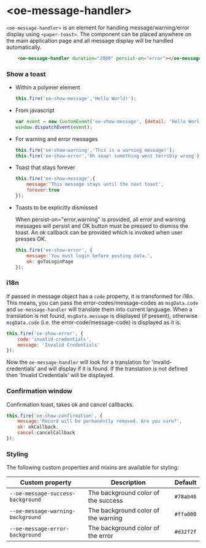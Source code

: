 # \<oe-message-handler\>

`<oe-message-handler>` is an element for handling message/warning/error display using `<paper-toast>`.
The component can be placed anywhere on the main application page and all message display will be handled
automatically.

```html
    <oe-message-handler duration="2000" persist-on="error"></oe-message-handler>
```

### Show a toast
* Within a polymer element

  ```js
  this.fire('oe-show-message','Hello World!');
  ```

* From javascript

  ```js
  var event = new CustomEvent('oe-show-message', {detail: "Hello World!"});
  window.dispatchEvent(event);
  ```

* For warning and error messages

  ```js
  this.fire('oe-show-warning','This is a warning message!');
  this.fire('oe-show-error','Oh snap! something went terribly wrong');
  ```

* Toast that stays forever

  ```js
  this.fire('oe-show-message',{
      message:'This message stays until the next toast',
      forever:true
  });
  ```

* Toasts to be explicitly dismissed

  When persist-on="error,warning" is provided, all error and warning messages will persist and OK button must be pressed to dismiss the toast. An ok callback can be provided which is invoked when user presses OK.

  ```js
  this.fire('oe-show-error', {
      message:'You must login before posting data.',
      ok: goToLoginPage
  });
  ```

### i18n
If passed in message object has a `code` property, it is transformed for i18n. This means, you can pass the error-codes/message-codes as `msgData.code` and `oe-message-handler` will translate them into current language. When a translation is not found, `msgData.message` is displayed (if present), otherwise `msgData.code` (i.e. the error-code/message-code) is displayed as it is.

```js
this.fire('oe-show-error', {
    code:'invalid-credentials',
    message: 'Invalid Credentials'
});
```

Now the `oe-message-handler` will look for a translation for 'invalid-credentials' and will display if it is found. If the
translation is not defined then 'Invalid Credentials' will be displayed.

### Confirmation window
Confirmation toast, takes ok and cancel callbacks.

```js
this.fire('oe-show-confirmation', {
    message:'Record will be permanently removed. Are you sure?',
    ok: okCallback,
    cancel:cancelCallback
});
```

### Styling

The following custom properties and mixins are available for styling:

Custom property | Description | Default
----------------|-------------|----------
`--oe-message-success-background` | The background color of the success | `#78ab46`
`--oe-message-warning-background` | The background color of the warning | `#ffa000`
`--oe-message-error-background`   | The background color of the error   | `#d32f2f`

